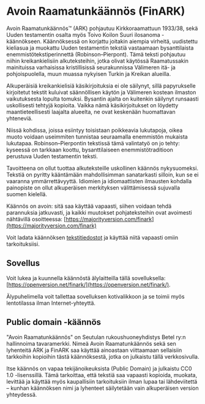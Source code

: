 # Avoin Raamatunkäännös (FinARK)

Avoin Raamatunkäännös™ (ARK) pohjautuu Kirkkoraamattuun 1933/38, sekä Uuden testamentin osalta myös Toivo Koilon Suuri ilosanoma -käännökseen. Käännöksessä on korjattu joitakin aiempia virheitä, uudistettu kieliasua ja muokattu Uuden testamentin tekstiä vastaamaan bysanttilaista enemmistötekstiperinnettä (Robinson–Pierpont). Tämä teksti pohjautuu niihin kreikankielisiin alkuteksteihin, jotka olivat käytössä Raamatussakin mainituissa varhaisissa kristillisissä seurakunnissa Välimeren itä- ja pohjoispuolella, muun muassa nykyisen Turkin ja Kreikan alueilla.

Alkuperäisiä kreikankielisiä käsikirjoituksia ei ole säilynyt, sillä papyrukselle kirjoitetut tekstit kuluivat säännöllisen käytön ja Välimeren kostean ilmaston vaikutuksesta lopulta tomuksi. Bysantin ajalta on kuitenkin säilynyt runsaasti uskollisesti tehtyjä kopioita. Vaikka nämä käsikirjoitukset on löydetty maantieteellisesti laajalta alueelta, ne ovat keskenään huomattavan yhteneviä.

Niissä kohdissa, joissa esiintyy toisistaan poikkeavia lukutapoja, oikea muoto voidaan useimmiten tunnistaa seuraamalla enemmistön mukaista lukutapaa. Robinson–Pierpontin tekstissä tämä valintatyö on jo tehty: kyseessä on tarkkaan koottu, bysanttilaiseen enemmistötraditioon perustuva Uuden testamentin teksti.

Tavoitteena on ollut tuottaa alkuteksteille uskollinen käännös nykysuomeksi. Tekstiä on pyritty kääntämään mahdollisimman sanatarkasti silloin, kun se ei vaaranna ymmärrettävyyttä. Idiomien ja idiomaattisten ilmausten kohdalla painopiste on ollut alkuperäisen merkityksen välittämisessä sujuvalla suomen kielellä.

Käännös on avoin: sitä saa käyttää vapaasti, siihen voidaan tehdä parannuksia jatkuvasti, ja kaikki muutokset pohjateksteihin ovat avoimesti nähtävillä osoitteessa:
[https://majorityversion.com/finark](https://majorityversion.com/finark)

Voit ladata käännöksen [tekstitiedostot](https://github.com/openversion/finark/tree/master/pub) ja käyttää niitä vapaasti omiin tarkoituksiisi.

## Sovellus

Voit lukea ja kuunnella käännöstä älylaitteilla tällä sovelluksella:
[https://openversion.net/finark/](https://openversion.net/finark/).

Älypuhelimella voit tallettaa sovelluksen kotivalikkoon ja se toimii myös lentotilassa ilman Internet-yhteyttä.

## Public domain -käännös

"Avoin Raamatunkäännös" on Seutulan rukoushuoneyhdistys Betel ry:n hallinnoima tavaramerkki. Nimeä Avoin Raamatunkäännös sekä sen lyhenteitä ARK ja FinARK saa käyttää ainoastaan viittaamaan sellaisiin tarkkoihin kopioihin tästä käännöksestä, jotka on julkaistu tällä verkkosivulla.

Itse käännös on vapaa tekijänoikeuksista (Public Domain) ja julkaistu CC0 1.0 -lisenssillä. Tämä tarkoittaa, että tekstiä saa vapaasti kopioida, muokata, levittää ja käyttää myös kaupallisiin tarkoituksiin ilman lupaa tai lähdeviitettä – kunhan käännöksen nimi ja lyhenteet säilytetään vain alkuperäisen version yhteydessä.
